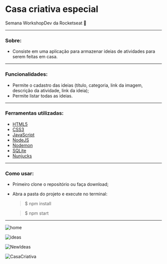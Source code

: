 # Casa criativa especial
Semana WorkshopDev da Rocketseat 🚀

<hr/>

### Sobre:
- Consiste em uma aplicação para armazenar ideias de atividades para serem feitas em casa.

<hr/>

### Funcionalidades:
- Permite o cadastro das ideias (título, categoria, link da imagem, descrição da atividade, link da ideia);
- Permite listar todas as ideias.

<hr/>

### Ferramentas utilizadas:
- [HTML5](https://developer.mozilla.org/en-US/docs/Web/Guide/HTML/HTML5)
- [CSS3](https://developer.mozilla.org/en-US/docs/Archive/CSS3)
- [JavaScript](https://developer.mozilla.org/pt-BR/docs/Aprender/JavaScript)
- [NodeJS](https://nodejs.org/en/)
- [Nodemon](https://nodemon.io/)
- [SQLite](https://www.sqlite.org/)
- [Nunjucks](https://mozilla.github.io/nunjucks/)

<hr/>

### Como usar:
- Primeiro clone o repositório ou faça download;
- Abra a pasta do projeto e execute no terminal:
  > $ npm install

  > $ npm start
  
<hr/>

![home](https://user-images.githubusercontent.com/12499627/79494072-c7449900-7ff8-11ea-829e-af7e004a1812.PNG)

![ideas](https://user-images.githubusercontent.com/12499627/79494087-cb70b680-7ff8-11ea-9c9f-7ba241d037be.PNG)

![NewIdeas](https://user-images.githubusercontent.com/12499627/79494091-cf043d80-7ff8-11ea-98c6-472f3a646876.PNG)

![CasaCriativa](https://user-images.githubusercontent.com/12499627/79493969-99f7eb00-7ff8-11ea-8afe-2f8ce920f386.gif)
